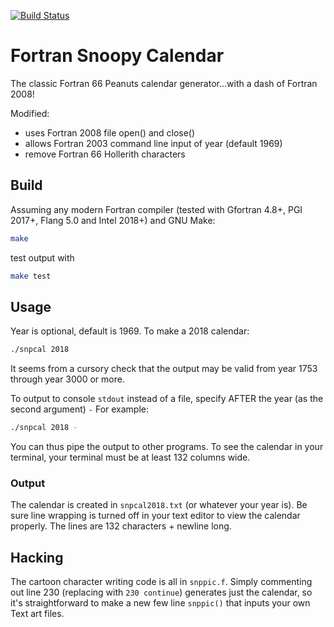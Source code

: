 [![Build Status](https://travis-ci.com/fortran-gaming/snoopy-calendar.svg?branch=master)](https://travis-ci.com/fortran-gaming/snoopy-calendar)

# Fortran Snoopy Calendar

The classic Fortran 66 Peanuts calendar generator...with a dash of Fortran 2008!

Modified:

* uses Fortran 2008 file open() and close()
* allows Fortran 2003 command line input of year (default 1969)
* remove Fortran 66 Hollerith characters

## Build
Assuming any modern Fortran compiler (tested with Gfortran 4.8+, PGI 2017+, Flang 5.0 and Intel 2018+) and GNU Make:

```bash
make
```

test output with
```bash
make test
```

## Usage

Year is optional, default is 1969. 
To make a 2018 calendar:

```bash
./snpcal 2018
```

It seems from a cursory check that the output may be valid from year 1753 through year 3000 or more.

To output to console `stdout` instead of a file, specify AFTER the year (as the second argument) `-`
For example:

```bash
./snpcal 2018 -
```

You can thus pipe the output to other programs. 
To see the calendar in your terminal, your terminal must be at least 132 columns wide.

### Output

The calendar is created in `snpcal2018.txt` (or whatever your year is).
Be sure line wrapping is turned off in your text editor to view the calendar properly.
The lines are 132 characters + newline long.

## Hacking
The cartoon character writing code is all in `snppic.f`.
Simply commenting out line 230 (replacing with `230 continue`) generates just the calendar, so it's straightforward to make a new few line `snppic()` that inputs your own Text art files.

